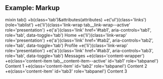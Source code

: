 ## Example: Markup

mixin tab()
  +b(class='tab')&attributes(attributes)
    +e('ul')(class='links')(role='tablist')
      +e('li')(class='link-wrap tab__link-wrap--active' role='presentation')
        +e('a')(class='link' href='#tab1', aria-controls='tab1', role='tab', data-toggle='tab') Home
      +e('li')(class='link-wrap' role='presentation')
        +e('a')(class='link' href='#tab2', aria-controls='tab2', role='tab', data-toggle='tab') Profile
      +e('li')(class='link-wrap' role='presentation')
        +e('a')(class='link' href='#tab3', aria-controls='tab3', role='tab', data-toggle='tab') Messages
    +e(class='content-wrapper')
      +e(class='content-item tab__content-item--active' id='tab1' role='tabpanel') Content 1
      +e(class='content-item' id='tab2' role='tabpanel') Content 2
      +e(class='content-item' id='tab3' role='tabpanel') Content 3
